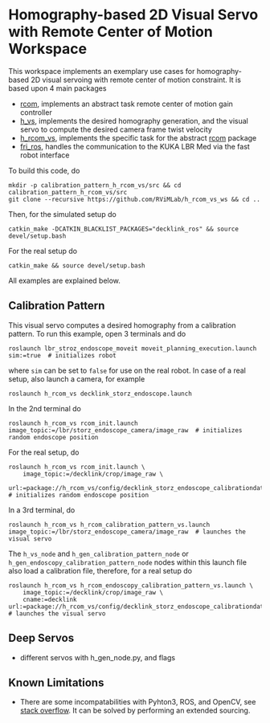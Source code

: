 # Homography-based 2D Visual Servo with Remote Center of Motion Workspace
This workspace implements an exemplary use cases for homography-based 2D visual servoing with remote center of motion constraint. It is based upon 4 main packages
- [rcom](https://github.com/RViMLab/rcom), implements an abstract task remote center of motion gain controller
- [h_vs](https://github.com/RViMLab/h_vs), implements the desired homography generation, and the visual servo to compute the desired camera frame twist velocity
- [h_rcom_vs](https://github.com/RViMLab/h_rcom_vs), implements the specific task for the abstract [rcom](https://github.com/RViMLab/rcom) package
- [fri_ros](https://github.com/KCL-BMEIS/fri_ros), handles the communication to the KUKA LBR Med via the fast robot interface

To build this code, do
```shell
mkdir -p calibration_pattern_h_rcom_vs/src && cd calibration_pattern_h_rcom_vs/src
git clone --recursive https://github.com/RViMLab/h_rcom_vs_ws && cd ..
```
Then, for the simulated setup do
```shell
catkin_make -DCATKIN_BLACKLIST_PACKAGES="decklink_ros" && source devel/setup.bash
```
For the real setup do
```shell
catkin_make && source devel/setup.bash
```
All examples are explained below.

## Calibration Pattern
This visual servo computes a desired homography from a calibration pattern. To run this example, open 3 terminals and do
```shell
roslaunch lbr_stroz_endoscope_moveit moveit_planning_execution.launch sim:=true  # initializes robot
```
where `sim` can be set to `false` for use on the real robot. In case of a real setup, also launch a camera, for example
```shell
roslaunch h_rcom_vs decklink_storz_endoscope.launch
```
In the 2nd terminal do
```shell
roslaunch h_rcom_vs rcom_init.launch image_topic:=/lbr/storz_endoscope_camera/image_raw  # initializes random endoscope position
```
For the real setup, do
```shell
roslaunch h_rcom_vs rcom_init.launch \
    image_topic:=/decklink/crop/image_raw \
    url:=package://h_rcom_vs/config/decklink_storz_endoscope_calibrationdata/ost.yaml  # initializes random endoscope position
```
In a 3rd terminal, do
```shell
roslaunch h_rcom_vs h_rcom_calibration_pattern_vs.launch image_topic:=/lbr/storz_endoscope_camera/image_raw  # launches the visual servo
```
The `h_vs_node` and `h_gen_calibration_pattern_node` or `h_gen_endoscopy_calibration_pattern_node` nodes within this launch file also load a calibration file, therefore, for a real setup do
```shell
roslaunch h_rcom_vs h_rcom_endoscopy_calibration_pattern_vs.launch \
    image_topic:=/decklink/crop/image_raw \
    cname:=decklink url:=package://h_rcom_vs/config/decklink_storz_endoscope_calibrationdata/ost.yaml  # launches the visual servo
```

## Deep Servos
- different servos with h_gen_node.py, and flags

## Known Limitations
- There are some incompatabilities with Pyhton3, ROS, and OpenCV, see [stack overflow](https://stackoverflow.com/questions/49221565/unable-to-use-cv-bridge-with-ros-kinetic-and-python3). It can be solved by performing an extended sourcing.
